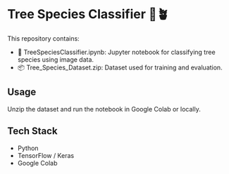 # Tree Species Classifier 🌳🪴

This repository contains:

- 📘 TreeSpeciesClassifier.ipynb: Jupyter notebook for classifying tree species using image data.
- 📦 Tree_Species_Dataset.zip: Dataset used for training and evaluation.

## Usage
Unzip the dataset and run the notebook in Google Colab or locally.

## Tech Stack
- Python
- TensorFlow / Keras
- Google Colab
